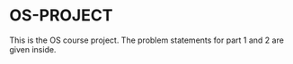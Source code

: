 # OS-PROJECT
This is the OS course project. The problem statements for part 1 and 2 are given inside.
